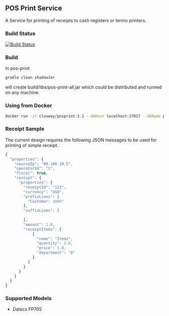 ## POS Print Service 

A Service for printing of receipts to cash registers or termo printers.


### Build Status

[![Build Status](https://travis-ci.org/clouway/pos-print.svg)](https://travis-ci.org/clouway/pos-print)

### Build

In pos-print
```sh
gradle clean shadowJar
```
will create build/libs/pos-print-all.jar which could be distributed 
and runned on any machine.

### Using from Docker

```sh
docker run -it clouway/posprint:1.1 --dbHost localhost:27017 --dbName posprint
```

### Receipt Sample 

The current design requires the following JSON messages to be used for printing 
of simple receipt.

```javascript
{
  "properties": {
    "sourceIp": "89.100.10.5",
    "operatorId": "1",
    "fiscal": true,
    "receipt": {
      "properties": {
        "receiptId": "123",
        "currency": "USD",
        "prefixLines": [
          "Customer: John"
        ],
        "suffixLines": [
          
        ],
        "amount": 1.0,
        "receiptItems": [
            {
              "name": "Item1",
              "quantity": 2.0,
              "price": 1.0,
              "department": "0"
            }            
          ]
        }
      }
    }
  }
}
```

### Supported Models 
 * Datecs FP705
